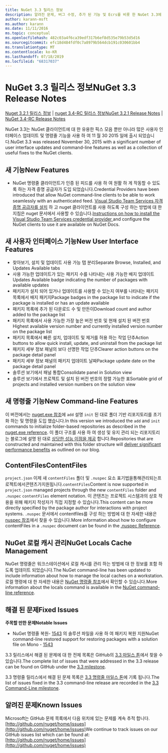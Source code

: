 ```yaml
---
title: NuGet 3.3 릴리스 정보
description: 알려진 문제, 버그 수정, 추가 된 기능 및 Ecrs를 비롯 한 NuGet 3.3에 대 한 릴리스 정보입니다.
author: karann-msft
ms.author: karann
ms.date: 11/11/2016
ms.topic: conceptual
ms.openlocfilehash: 482c03a4f6ca39edf317b6ef8d535e79b53d5d16
ms.sourcegitcommit: efc18d484fdf0c7a8979b564dcb191c030601bb4
ms.translationtype: MT
ms.contentlocale: ko-KR
ms.lasthandoff: 07/18/2019
ms.locfileid: "68317037"
---
```

# <a name="nuget-33-release-notes"></a><span data-ttu-id="cfa5f-103">NuGet 3.3 릴리스 정보</span><span class="sxs-lookup"><span data-stu-id="cfa5f-103">NuGet 3.3 Release Notes</span></span>

<span data-ttu-id="cfa5f-104">[Nuget 3.2.1 릴리스 정보](../release-notes/nuget-3.2.1.md) | [nuget 3.4-RC 릴리스 정보](../release-notes/nuget-3.4-RC.md)</span><span class="sxs-lookup"><span data-stu-id="cfa5f-104">[NuGet 3.2.1 Release Notes](../release-notes/nuget-3.2.1.md) | [NuGet 3.4-RC Release Notes](../release-notes/nuget-3.4-RC.md)</span></span>

<span data-ttu-id="cfa5f-105">NuGet 3.3는 NuGet 클라이언트에 대 한 유용한 픽스 모음 뿐만 아니라 많은 사용자 인터페이스 업데이트 및 명령줄 기능을 사용 하 여 11 월 30 2015 일에 출시 되었습니다.</span><span class="sxs-lookup"><span data-stu-id="cfa5f-105">NuGet 3.3 was released November 30, 2015 with a significant number of user interface updates and command-line features as well as a collection of useful fixes to the NuGet clients.</span></span>

## <a name="new-features"></a><span data-ttu-id="cfa5f-106">새 기능</span><span class="sxs-lookup"><span data-stu-id="cfa5f-106">New Features</span></span>

* <span data-ttu-id="cfa5f-107">NuGet 명령줄 클라이언트가 인증 된 피드를 사용 하 여 원활 하 게 작동할 수 있도록 하는 자격 증명 공급자가 도입 되었습니다.</span><span class="sxs-lookup"><span data-stu-id="cfa5f-107">Credential Providers have been introduced that allow NuGet command-line clients to be able to work seamlessly with an authenticated feed.</span></span> <span data-ttu-id="cfa5f-108">[Visual Studio Team Services 자격 증명 공급자를 설치](../api/nuget-exe-credential-providers.md) 하 고 nuget 클라이언트를 사용 하도록 구성 하는 방법에 대 한 지침은 nuget 문서에서 사용할 수 있습니다.</span><span class="sxs-lookup"><span data-stu-id="cfa5f-108">[Instructions on how to install the Visual Studio Team Services credential provider ](../api/nuget-exe-credential-providers.md) and configure the NuGet clients to use it are available on NuGet Docs.</span></span>

## <a name="new-user-interface-features"></a><span data-ttu-id="cfa5f-109">새 사용자 인터페이스 기능</span><span class="sxs-lookup"><span data-stu-id="cfa5f-109">New User Interface Features</span></span>

* <span data-ttu-id="cfa5f-110">찾아보기, 설치 및 업데이트 사용 가능 탭 분리</span><span class="sxs-lookup"><span data-stu-id="cfa5f-110">Separate Browse, Installed, and Updates Available tabs</span></span>
* <span data-ttu-id="cfa5f-111">사용 가능한 업데이트가 있는 패키지 수를 나타내는 사용 가능한 배지 업데이트</span><span class="sxs-lookup"><span data-stu-id="cfa5f-111">Updates Available badge indicating the number of packages with available updates</span></span>
* <span data-ttu-id="cfa5f-112">패키지가 설치 되어 있거나 업데이트를 사용할 수 있는지 여부를 나타내는 패키지 목록에서 배지 패키지</span><span class="sxs-lookup"><span data-stu-id="cfa5f-112">Package badges in the package list to indicate if the package is installed or has an update available</span></span>
* <span data-ttu-id="cfa5f-113">패키지 목록에 추가 된 다운로드 수 및 만든이</span><span class="sxs-lookup"><span data-stu-id="cfa5f-113">Download count and author added to the package list</span></span>
* <span data-ttu-id="cfa5f-114">패키지 목록에서 사용 가능한 가장 높은 버전 번호 및 현재 설치 된 버전 번호</span><span class="sxs-lookup"><span data-stu-id="cfa5f-114">Highest available version number and currently installed version number on the package list</span></span>
* <span data-ttu-id="cfa5f-115">패키지 목록에서 빠른 설치, 업데이트 및 제거를 허용 하는 작업 단추</span><span class="sxs-lookup"><span data-stu-id="cfa5f-115">Action buttons to allow quick install, update, and uninstall from the package list</span></span>
* <span data-ttu-id="cfa5f-116">패키지 세부 정보 패널의 보다 선명한 작업 단추</span><span class="sxs-lookup"><span data-stu-id="cfa5f-116">Clearer action buttons on the package detail panel</span></span>
* <span data-ttu-id="cfa5f-117">패키지 세부 정보 패널의 패키지 업데이트 날짜</span><span class="sxs-lookup"><span data-stu-id="cfa5f-117">Package update date on the package detail panel</span></span>
* <span data-ttu-id="cfa5f-118">솔루션 보기에서 패널 통합</span><span class="sxs-lookup"><span data-stu-id="cfa5f-118">Consolidate panel in Solution view</span></span>
* <span data-ttu-id="cfa5f-119">솔루션 보기에서 프로젝트 및 설치 된 버전 번호의 정렬 가능한 표</span><span class="sxs-lookup"><span data-stu-id="cfa5f-119">Sortable grid of projects and installed version numbers on the solution view</span></span>

## <a name="new-command-line-features"></a><span data-ttu-id="cfa5f-120">새 명령줄 기능</span><span class="sxs-lookup"><span data-stu-id="cfa5f-120">New Command-line Features</span></span>

<span data-ttu-id="cfa5f-121">이 버전에서는 [nuget.exe 참조](../reference/nuget-exe-cli-reference.md)에 `add` 설명 `init` 된 대로 폴더 기반 리포지토리를 초기화 하는 및 명령을 도입 했습니다.</span><span class="sxs-lookup"><span data-stu-id="cfa5f-121">In this version we introduced the `add` and `init` commands to initialize folder-based repositories as described in the [nuget.exe reference](../reference/nuget-exe-cli-reference.md).</span></span> <span data-ttu-id="cfa5f-122">이 폴더 구조를 사용 하 여 생성 및 유지 관리 되는 리포지토리는 블로그에 설명 된 대로 [상당한 성능 이점을 제공](http://blog.nuget.org/20150922/Accelerate-Package-Source.html) 합니다.</span><span class="sxs-lookup"><span data-stu-id="cfa5f-122">Repositories that are constructed and maintained with this folder structure will [deliver significant performance benefits](http://blog.nuget.org/20150922/Accelerate-Package-Source.html) as outlined on our blog.</span></span>

## <a name="contentfiles"></a><span data-ttu-id="cfa5f-123">ContentFiles</span><span class="sxs-lookup"><span data-stu-id="cfa5f-123">ContentFiles</span></span>

<span data-ttu-id="cfa5f-124">`project.json` 이제 새 `contentFiles` 폴더 및 `.nuspec` 요소 표기법을통해관리되는프로젝트에서콘텐츠가지원됩니다.`contentFiles`</span><span class="sxs-lookup"><span data-stu-id="cfa5f-124">Content is now supported in `project.json` managed projects through the new `contentFiles` folder and `.nuspec` `contentFiles` element notation.</span></span>  <span data-ttu-id="cfa5f-125">이 콘텐츠는 프로젝트 시스템과의 상호 작용을 위해 패키지 작성자가 직접 지정할 수 있습니다.</span><span class="sxs-lookup"><span data-stu-id="cfa5f-125">This content can be more directly specified by the package author for interactions with project systems.</span></span>  <span data-ttu-id="cfa5f-126">`.nuspec` 문서에서 contentfiles를 구성 하는 방법에 대 한 자세한 내용은 [nuspec 참조](../reference/nuspec.md)에서 찾을 수 있습니다.</span><span class="sxs-lookup"><span data-stu-id="cfa5f-126">More information about how to configure contentFiles in a `.nuspec` document can be found in the [.nuspec Reference](../reference/nuspec.md).</span></span>

## <a name="nuget-locals-cache-management"></a><span data-ttu-id="cfa5f-127">NuGet 로컬 캐시 관리</span><span class="sxs-lookup"><span data-stu-id="cfa5f-127">NuGet Locals Cache Management</span></span>

<span data-ttu-id="cfa5f-128">NuGet 명령줄은 워크스테이션에서 로컬 캐시를 관리 하는 방법에 대 한 정보를 포함 하도록 업데이트 되었습니다.</span><span class="sxs-lookup"><span data-stu-id="cfa5f-128">The NuGet command-line has been updated to include information about how to manage the local caches on a workstation.</span></span>  <span data-ttu-id="cfa5f-129">로컬 명령에 대 한 자세한 내용은 [NuGet 명령줄 참조](../reference/cli-reference/cli-ref-locals.md)에서 확인할 수 있습니다.</span><span class="sxs-lookup"><span data-stu-id="cfa5f-129">More information about the locals command is available in the [NuGet command-line reference](../reference/cli-reference/cli-ref-locals.md).</span></span>

## <a name="fixed-issues"></a><span data-ttu-id="cfa5f-130">해결 된 문제</span><span class="sxs-lookup"><span data-stu-id="cfa5f-130">Fixed Issues</span></span>

<span data-ttu-id="cfa5f-131">**주목할 만한 문제**</span><span class="sxs-lookup"><span data-stu-id="cfa5f-131">**Notable Issues**</span></span>

* <span data-ttu-id="cfa5f-132">NuGet 명령줄 복원- [1543](https://github.com/NuGet/Home/issues/1543) 의 솔루션 파일을 사용 하 여 패키지 복원 지원</span><span class="sxs-lookup"><span data-stu-id="cfa5f-132">NuGet command-line restored support for restoring packages with a solution file on Mono - [1543](https://github.com/NuGet/Home/issues/1543)</span></span>

<span data-ttu-id="cfa5f-133">3\.3 릴리스에서 해결 된 문제에 대 한 전체 목록은 GitHub의 [3.3 마일스 톤](https://github.com/NuGet/Home/issues?q=is%3Aissue+milestone%3A3.3.0+is%3Aclosed)에서 찾을 수 있습니다.</span><span class="sxs-lookup"><span data-stu-id="cfa5f-133">The complete list of issues that were addressed in the 3.3 release can be found on GitHub under the [3.3 milestone](https://github.com/NuGet/Home/issues?q=is%3Aissue+milestone%3A3.3.0+is%3Aclosed).</span></span>

<span data-ttu-id="cfa5f-134">3\.3 명령줄 릴리스에서 해결 된 문제 목록은 [3.3 명령줄 마일스 톤](https://github.com/NuGet/Home/issues?q=is%3Aissue+is%3Aclosed+milestone%3A3.3.0-commandline)에 기록 됩니다.</span><span class="sxs-lookup"><span data-stu-id="cfa5f-134">The list of issues fixed in the 3.3 command-line release are recorded in the [3.3 Command-Line milestone](https://github.com/NuGet/Home/issues?q=is%3Aissue+is%3Aclosed+milestone%3A3.3.0-commandline).</span></span>

## <a name="known-issues"></a><span data-ttu-id="cfa5f-135">알려진 문제</span><span class="sxs-lookup"><span data-stu-id="cfa5f-135">Known Issues</span></span>

<span data-ttu-id="cfa5f-136">Microsoft는 GitHub 문제 목록에서 다음 위치에 있는 문제를 계속 추적 합니다.[http://github.com/nuget/home/issues](http://github.com/nuget/home/issues)</span><span class="sxs-lookup"><span data-stu-id="cfa5f-136">We continue to track issues on our GitHub issues list which can be found at: [http://github.com/nuget/home/issues](http://github.com/nuget/home/issues)</span></span>